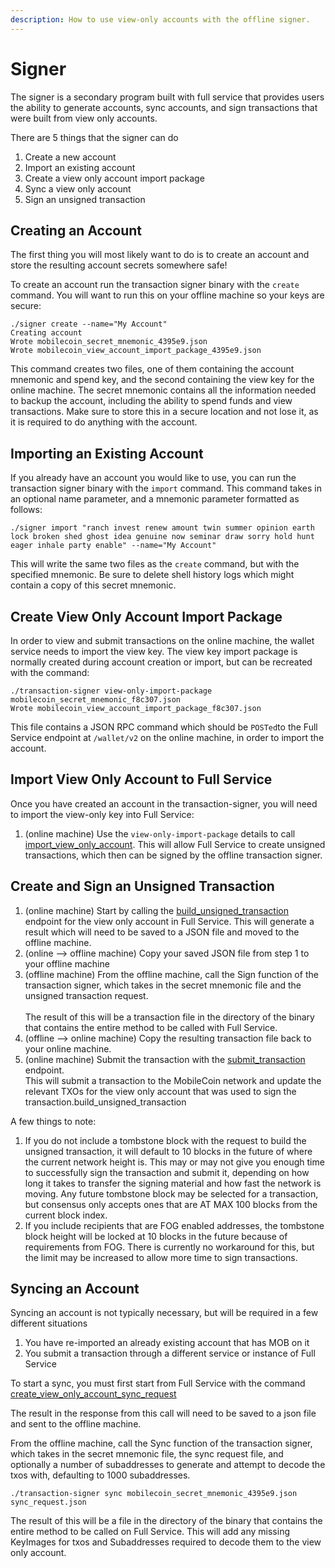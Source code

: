 ```yaml
---
description: How to use view-only accounts with the offline signer.
---
```


# Signer

The signer is a secondary program built with full service that provides users the ability to generate accounts, sync accounts, and sign transactions that were built from view only accounts.

There are 5 things that the signer can do

1. Create a new account
2. Import an existing account
3. Create a view only account import package
4. Sync a view only account
5. Sign an unsigned transaction

## Creating an Account

The first thing you will most likely want to do is to create an account and store the resulting account secrets somewhere safe!

To create an account run the transaction signer binary with the `create` command. You will want to run this on your offline machine so your keys are secure:

`./signer create --name="My Account"`\
`Creating account`\
`Wrote mobilecoin_secret_mnemonic_4395e9.json`\
`Wrote mobilecoin_view_account_import_package_4395e9.json`

This command creates two files, one of them containing the account mnemonic and spend key, and the second containing the view key for the online machine. The secret mnemonic contains all the information needed to backup the account, including the ability to spend funds and view transactions. Make sure to store this in a secure location and not lose it, as it is required to do anything with the account.

## Importing an Existing Account

If you already have an account you would like to use, you can run the transaction signer binary with the `import` command. This command takes in an optional name parameter, and a mnemonic parameter formatted as follows:

`./signer import "ranch invest renew amount twin summer opinion earth lock broken shed ghost idea genuine now seminar draw sorry hold hunt eager inhale party enable" --name="My Account"`

This will write the same two files as the `create` command, but with the specified mnemonic. Be sure to delete shell history logs which might contain a copy of this secret mnemonic.

## Create View Only Account Import Package

In order to view and submit transactions on the online machine, the wallet service needs to import the view key. The view key import package is normally created during account creation or import, but can be recreated with the command:

`./transaction-signer view-only-import-package mobilecoin_secret_mnemonic_f8c307.json`\
`Wrote mobilecoin_view_account_import_package_f8c307.json`

This file contains a JSON RPC command which should be `POSTed`to the Full Service endpoint at `/wallet/v2` on the online machine, in order to import the account.

## Import View Only Account to Full Service

Once you have created an account in the transaction-signer, you will need to import the view-only key into Full Service:

1. (online machine) Use the `view-only-import-package` details to call [import\_view\_only\_account](transaction-signer.md#import-view-only-account-to-full-service).  This will allow Full Service to create unsigned transactions, which then can be signed by the offline transaction signer.&#x20;

## Create and Sign an Unsigned Transaction

1. (online machine) Start by calling the [build\_unsigned\_transaction](../../api-endpoints/v2/transaction/transaction/build\_unsigned\_transaction.md) endpoint for the view only account in Full Service. This will generate a result which will need to be saved to a JSON file and moved to the offline machine.
2. (online --> offline machine) Copy your saved JSON file from step 1 to your offline machine
3. (offline machine) From the offline machine, call the Sign function of the transaction signer, which takes in the secret mnemonic file and the unsigned transaction request.\
   \
   The result of this will be a transaction file in the directory of the binary that contains the entire method to be called with Full Service.
4. (offline --> online machine) Copy the resulting transaction file back to your online machine.
5. (online machine) Submit the transaction with the [submit\_transaction](../../api-endpoints/v2/transaction/transaction/submit\_transaction.md) endpoint.\
   This will submit a transaction to the MobileCoin network and update the relevant TXOs for the view only account that was used to sign the transaction.build\_unsigned\_transaction

A few things to note:

1. If you do not include a tombstone block with the request to build the unsigned transaction, it will default to 10 blocks in the future of where the current network height is. This may or may not give you enough time to successfully sign the transaction and submit it, depending on how long it takes to transfer the signing material and how fast the network is moving. Any future tombstone block may be selected for a transaction, but consensus only accepts ones that are AT MAX 100 blocks from the current block index.
2. If you include recipients that are FOG enabled addresses, the tombstone block height will be locked at 10 blocks in the future because of requirements from FOG. There is currently no workaround for this, but the limit may be increased to allow more time to sign transactions.

## Syncing an Account

Syncing an account is not typically necessary, but will be required in a few different situations

1. You have re-imported an already existing account that has MOB on it
2. You submit a transaction through a different service or instance of Full Service

To start a sync, you must first start from Full Service with the command [create\_view\_only\_account\_sync\_request](../../api-endpoints/v2/account/view-only-account/create\_view\_only\_account\_sync\_request.md)

The result in the response from this call will need to be saved to a json file and sent to the offline machine.

From the offline machine, call the Sync function of the transaction signer, which takes in the secret mnemonic file, the sync request file, and optionally a number of subaddresses to generate and attempt to decode the txos with, defaulting to 1000 subaddresses.

`./transaction-signer sync mobilecoin_secret_mnemonic_4395e9.json sync_request.json`

The result of this will be a file in the directory of the binary that contains the entire method to be called on Full Service. This will add any missing KeyImages for txos and Subaddresses required to decode them to the view only account.
